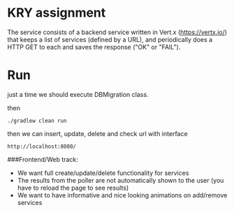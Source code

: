 # KRY assignment

The service consists of a backend service written in Vert.x (https://vertx.io/)
that keeps a list of services (defined by a URL), and periodically does a HTTP GET to each and saves the response ("OK" or "FAIL").

# Run

just a time we should execute DBMigration class.

then

    ./gradlew clean run 

then we can insert, update, delete and check url with interface

    http://localhost:8080/


###Frontend/Web track:

- We want full create/update/delete functionality for services
- The results from the poller are not automatically shown to the user (you have to reload the page to see results)
- We want to have informative and nice looking animations on add/remove services